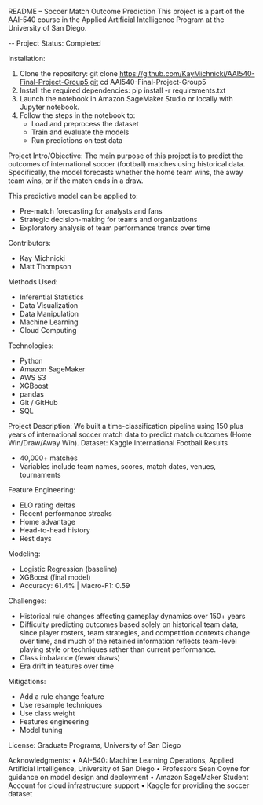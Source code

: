 README – Soccer Match Outcome Prediction
This project is a part of the AAI-540 course in the Applied Artificial Intelligence Program at the University of San Diego. 

-- Project Status: Completed

Installation:
1. Clone the repository:
   git clone https://github.com/KayMichnicki/AAI540-Final-Project-Group5.git
   cd AAI540-Final-Project-Group5
2. Install the required dependencies:
   pip install -r requirements.txt
3. Launch the notebook in Amazon SageMaker Studio or locally with Jupyter notebook.
4. Follow the steps in the notebook to:
   - Load and preprocess the dataset
   - Train and evaluate the models
   - Run predictions on test data

Project Intro/Objective:
The main purpose of this project is to predict the outcomes of international soccer (football) matches using historical data. Specifically, the model forecasts whether the home team wins, the away team wins, or if the match ends in a draw.

This predictive model can be applied to:
- Pre-match forecasting for analysts and fans
- Strategic decision-making for teams and organizations
- Exploratory analysis of team performance trends over time

Contributors: 
- Kay Michnicki
- Matt Thompson

Methods Used:
- Inferential Statistics
- Data Visualization
- Data Manipulation
- Machine Learning
- Cloud Computing 

Technologies:
- Python
- Amazon SageMaker
- AWS S3
- XGBoost
- pandas
- Git / GitHub
- SQL

Project Description:
We built a time-classification pipeline using 150 plus years of international soccer match data to predict match outcomes (Home Win/Draw/Away Win).
Dataset: Kaggle International Football Results
- 40,000+ matches
- Variables include team names, scores, match dates, venues, tournaments

Feature Engineering:
- ELO rating deltas
- Recent performance streaks
- Home advantage
- Head-to-head history
- Rest days

Modeling:
- Logistic Regression (baseline)
- XGBoost (final model)
- Accuracy: 61.4% | Macro-F1: 0.59

Challenges:
- Historical rule changes affecting gameplay dynamics over 150+ years
- Difficulty predicting outcomes based solely on historical team data, since player rosters, team strategies, and competition contexts change over time, and much of the retained information reflects team-level playing style or techniques rather than current performance.
- Class imbalance (fewer draws)
- Era drift in features over time

Mitigations:
- Add a rule change feature
- Use resample techniques
- Use class weight
- Features engineering
- Model tuning

License:
Graduate Programs, University of San Diego

Acknowledgments:
   • AAI-540: Machine Learning Operations, Applied Artificial Intelligence, University of San Diego
   • Professors Sean Coyne for guidance on model design and deployment
   • Amazon SageMaker Student Account for cloud infrastructure support
   • Kaggle for providing the soccer dataset
